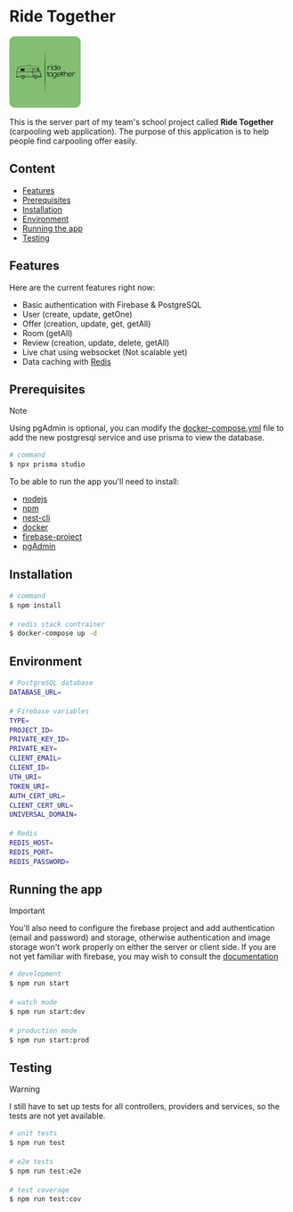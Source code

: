 # Ride Together

![preview](assets/logo.png)

This is the server part of my team's school project called **Ride Together** (carpooling web application). The purpose of this application is to help people find carpooling offer easily.

## Content

- [Features](#features)
- [Prerequisites](#prerequisites)
- [Installation](#installation)
- [Environment](#environment)
- [Running the app](#running-the-app)
- [Testing](#testing)

## Features

Here are the current features right now:

- Basic authentication with Firebase & PostgreSQL
- User (create, update, getOne)
- Offer (creation, update, get, getAll)
- Room (getAll)
- Review (creation, update, delete, getAll)
- Live chat using websocket (Not scalable yet)
- Data caching with [Redis](https://redis.io)

## Prerequisites

> [!NOTE]
> Using pgAdmin is optional, you can modify the [docker-compose.yml](docker-compose.yml) file to add the new postgresql service and use prisma to view the database.
>
> ```bash
> # command
> $ npx prisma studio
> ```

To be able to run the app you'll need to install:

- [nodejs](https://nodejs.org/)
- [npm](https://www.npmjs.com/)
- [nest-cli](https://docs.nestjs.com/cli/overview#installation)
- [docker](https://docs.docker.com)
- [firebase-project](https://firebase.google.com)
- [pgAdmin](https://www.pgadmin.org/download/)

## Installation

```bash
# command
$ npm install

# redis stack contrainer
$ docker-compose up -d
```

## Environment

```bash
# PostgreSQL database
DATABASE_URL=

# Firebase variables
TYPE=
PROJECT_ID=
PRIVATE_KEY_ID=
PRIVATE_KEY=
CLIENT_EMAIL=
CLIENT_ID=
UTH_URI=
TOKEN_URI=
AUTH_CERT_URL=
CLIENT_CERT_URL=
UNIVERSAL_DOMAIN=

# Redis
REDIS_HOST=
REDIS_PORT=
REDIS_PASSWORD=
```

## Running the app

> [!IMPORTANT]
> You'll also need to configure the firebase project and add authentication (email and password) and storage, otherwise authentication and image storage won't work properly on either the server or client side. If you are not yet familiar with firebase, you may wish to consult the [documentation](https://firebase.google.com/docs)

```bash
# development
$ npm run start

# watch mode
$ npm run start:dev

# production mode
$ npm run start:prod
```

## Testing

> [!WARNING]
> I still have to set up tests for all controllers, providers and services, so the tests are not yet available.

```bash
# unit tests
$ npm run test

# e2e tests
$ npm run test:e2e

# test coverage
$ npm run test:cov
```
